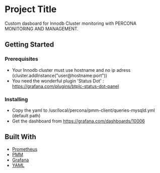 # Project Title

Custom dasboard for Innodb Cluster monitoring with PERCONA MONITORING AND MANAGEMENT.

## Getting Started

### Prerequisites

* Your Innodb cluster must use hostname and no ip adress (cluster.addInstance("user@hostname:port"))
* You need the wonderful plugin 'Status Dot' : https://grafana.com/plugins/btplc-status-dot-panel

### Installing

* Copy the yaml to /usr/local/percona/pmm-client/queries-mysqld.yml (default path)
* Get the dashboard from https://grafana.com/dashboards/10006


## Built With

* [Prometheus](https://prometheus.io/)
* [PMM](https://www.percona.com/software/database-tools/percona-monitoring-and-management)
* [Grafana](https://grafana.com/)
* [YAML](https://yaml.org/)
